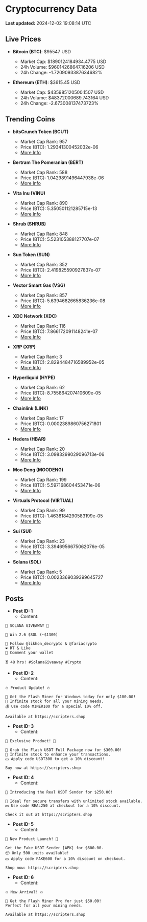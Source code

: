 # Cryptocurrency Data

**Last updated:** 2024-12-02 19:08:14 UTC

## Live Prices
- **Bitcoin (BTC)**: $95547 USD
  - Market Cap: $1890124184934.4775 USD
  - 24h Volume: $96014268647.16206 USD
  - 24h Change: -1.7209093387634682%

- **Ethereum (ETH)**: $3615.45 USD
  - Market Cap: $435985120500.1507 USD
  - 24h Volume: $48372000689.743164 USD
  - 24h Change: -2.673008137473723%

## Trending Coins
- **bitsCrunch Token (BCUT)**
  - Market Cap Rank: 957
  - Price (BTC): 1.29341300452032e-06
  - [More Info](https://www.coingecko.com/en/coins/bitscrunch-token)

- **Bertram The Pomeranian (BERT)**
  - Market Cap Rank: 588
  - Price (BTC): 1.0429891496447938e-06
  - [More Info](https://www.coingecko.com/en/coins/bertram-the-pomeranian)

- **Vita Inu (VINU)**
  - Market Cap Rank: 890
  - Price (BTC): 5.350501121285715e-13
  - [More Info](https://www.coingecko.com/en/coins/vita-inu)

- **Shrub (SHRUB)**
  - Market Cap Rank: 848
  - Price (BTC): 5.523105388127707e-07
  - [More Info](https://www.coingecko.com/en/coins/shrub)

- **Sun Token (SUN)**
  - Market Cap Rank: 352
  - Price (BTC): 2.419825590927837e-07
  - [More Info](https://www.coingecko.com/en/coins/sun-token)

- **Vector Smart Gas (VSG)**
  - Market Cap Rank: 857
  - Price (BTC): 5.6394682665836236e-08
  - [More Info](https://www.coingecko.com/en/coins/vector-smart-gas)

- **XDC Network (XDC)**
  - Market Cap Rank: 116
  - Price (BTC): 7.866172091148241e-07
  - [More Info](https://www.coingecko.com/en/coins/xdc-network)

- **XRP (XRP)**
  - Market Cap Rank: 3
  - Price (BTC): 2.8294484716589952e-05
  - [More Info](https://www.coingecko.com/en/coins/xrp)

- **Hyperliquid (HYPE)**
  - Market Cap Rank: 62
  - Price (BTC): 8.755864207410609e-05
  - [More Info](https://www.coingecko.com/en/coins/hyperliquid)

- **Chainlink (LINK)**
  - Market Cap Rank: 17
  - Price (BTC): 0.0002389860756271801
  - [More Info](https://www.coingecko.com/en/coins/chainlink)

- **Hedera (HBAR)**
  - Market Cap Rank: 20
  - Price (BTC): 3.0983299029096713e-06
  - [More Info](https://www.coingecko.com/en/coins/hedera)

- **Moo Deng (MOODENG)**
  - Market Cap Rank: 199
  - Price (BTC): 5.597168604453471e-06
  - [More Info](https://www.coingecko.com/en/coins/moo-deng)

- **Virtuals Protocol (VIRTUAL)**
  - Market Cap Rank: 99
  - Price (BTC): 1.4638184290583199e-05
  - [More Info](https://www.coingecko.com/en/coins/virtual-protocol)

- **Sui (SUI)**
  - Market Cap Rank: 23
  - Price (BTC): 3.3946956675062076e-05
  - [More Info](https://www.coingecko.com/en/coins/sui)

- **Solana (SOL)**
  - Market Cap Rank: 5
  - Price (BTC): 0.0023369039399645727
  - [More Info](https://www.coingecko.com/en/coins/solana)

## Posts
- **Post ID: 1**
  - Content:
```
🚀 SOLANA GIVEAWAY 🚀

🎁 Win 2.6 $SOL (~$1300)

🤝 Follow @likhon_decrypto & @fariacrypto
❤️ RT & Like
💬 Comment your wallet

⏳ 48 hrs! #SolanaGiveaway #Crypto
```

- **Post ID: 2**
  - Content:
```
🔥 Product Update! 🔥

🚀 Get the Flash Miner for Windows today for only $100.00!
🔋 Infinite stock for all your mining needs.
💰 Use code MINER100 for a special 10% off.

Available at https://scripters.shop
```

- **Post ID: 3**
  - Content:
```
🎁 Exclusive Product! 🎁

💸 Grab the Flash USDT Full Package now for $300.00!
🎉 Infinite stock to enhance your transactions.
💵 Apply code USDT300 to get a 10% discount!

Buy now at https://scripters.shop
```

- **Post ID: 4**
  - Content:
```
💎 Introducing the Real USDT Sender for $250.00!

💼 Ideal for secure transfers with unlimited stock available.
💵 Use code REAL250 at checkout for a 10% discount.

Check it out at https://scripters.shop
```

- **Post ID: 5**
  - Content:
```
🚀 New Product Launch! 🚀

Get the Fake USDT Sender [APK] for $600.00.
📦 Only 500 units available!
💵 Apply code FAKE600 for a 10% discount on checkout.

Shop now: https://scripters.shop
```

- **Post ID: 6**
  - Content:
```
🔥 New Arrival! 🔥

💸 Get the Flash Miner Pro for just $50.00!
Perfect for all your mining needs.

Available at https://scripters.shop
```

